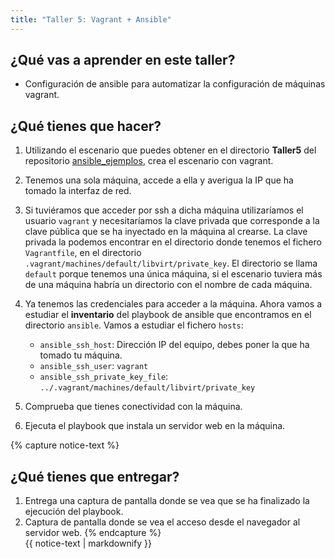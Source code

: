 ```yaml
---
title: "Taller 5: Vagrant + Ansible"
---
```


## ¿Qué vas a aprender en este taller?

* Configuración de ansible para automatizar la configuración de máquinas vagrant.


## ¿Qué tienes que hacer?

1. Utilizando el escenario que puedes obtener en el directorio **Taller5** del repositorio [ansible_ejemplos](https://github.com/josedom24/ansible_ejemplos), crea el escenario con vagrant.

2. Tenemos una sola máquina, accede a ella y averigua la IP que ha tomado la interfaz de red.

3. Si tuviéramos que acceder por ssh a dicha máquina utilizaríamos el usuario `vagrant` y necesitaríamos la clave privada que corresponde a la clave pública que se ha inyectado en la máquina al crearse. La clave privada la podemos encontrar en el directorio donde tenemos el fichero `Vagrantfile`, en el directorio `.vagrant/machines/default/libvirt/private_key`. El directorio se llama `default` porque tenemos una única máquina, si el escenario tuviera más de una máquina habría un directorio con el nombre de cada máquina.

2. Ya tenemos las credenciales para acceder a la máquina. Ahora vamos a estudiar el **inventario** del playbook de ansible que encontramos en el directorio `ansible`. Vamos a estudiar el fichero `hosts`:

	* `ansible_ssh_host`: Dirección IP del equipo, debes poner la que ha tomado tu máquina.
	* `ansible_ssh_user`: `vagrant`
	* `ansible_ssh_private_key_file`: `../.vagrant/machines/default/libvirt/private_key`

3. Comprueba que tienes conectividad con la máquina.
5. Ejecuta el playbook que instala un servidor web en la máquina.

{% capture notice-text %}
## ¿Qué tienes que entregar?

1. Entrega una captura de pantalla donde se vea que se ha finalizado la ejecución del playbook.
2. Captura de pantalla donde se vea el acceso desde el navegador al servidor web.
{% endcapture %}<div class="notice--info">{{ notice-text | markdownify }}</div>


